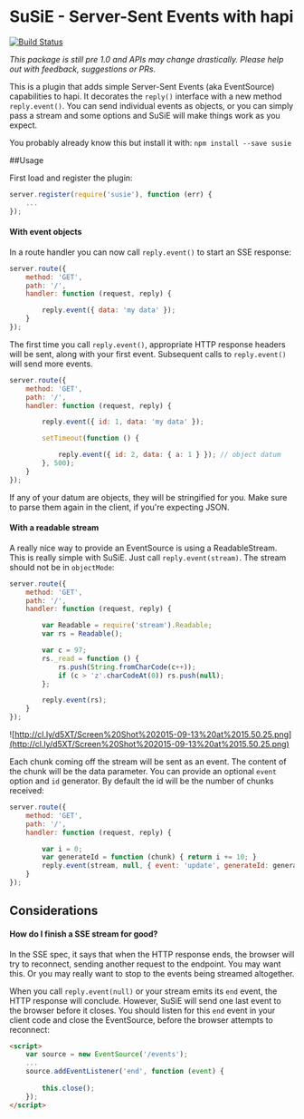 # SuSiE - Server-Sent Events with hapi
[![Build Status](https://travis-ci.org/mtharrison/susie.svg)](https://travis-ci.org/mtharrison/susie)

_This package is still pre 1.0 and APIs may change drastically. Please help out with feedback, suggestions or PRs._

This is a plugin that adds simple Server-Sent Events (aka EventSource) capabilities to hapi. It decorates the `reply()` interface with a new method `reply.event()`. You can send individual events as objects, or you can simply pass a stream and some options and SuSiE will make things work as you expect.

You probably already know this but install it with: `npm install --save susie`

##Usage

First load and register the plugin:

```javascript
server.register(require('susie'), function (err) {
    ...
});
```

#### With event objects

In a route handler you can now call `reply.event()` to start an SSE response:

```javascript
server.route({
    method: 'GET',
    path: '/',
    handler: function (request, reply) {

        reply.event({ data: 'my data' });
    }
});
```

The first time you call `reply.event()`, appropriate HTTP response headers will be sent, along with your first event. Subsequent calls to `reply.event()` will send more events.

```javascript
server.route({
    method: 'GET',
    path: '/',
    handler: function (request, reply) {

        reply.event({ id: 1, data: 'my data' });

        setTimeout(function () {

            reply.event({ id: 2, data: { a: 1 } }); // object datum
        }, 500);
    }
});
```
If any of your datum are objects, they will be stringified for you. Make sure to parse them again in the client, if you're expecting JSON.

#### With a readable stream

A really nice way to provide an EventSource is using a ReadableStream. This is really simple with SuSiE. Just call `reply.event(stream)`. The stream should not be in `objectMode`:

```javascript
server.route({
    method: 'GET',
    path: '/',
    handler: function (request, reply) {

        var Readable = require('stream').Readable;
        var rs = Readable();

        var c = 97;
        rs._read = function () {
            rs.push(String.fromCharCode(c++));
            if (c > 'z'.charCodeAt(0)) rs.push(null);
        };

        reply.event(rs);
    }
});
```
![http://cl.ly/d5XT/Screen%20Shot%202015-09-13%20at%2015.50.25.png](http://cl.ly/d5XT/Screen%20Shot%202015-09-13%20at%2015.50.25.png)

Each chunk coming off the stream will be sent as an event. The content of the chunk will be the data parameter. You can provide an optional `event` option and `id` generator. By default the id will be the number of chunks received:

```javascript
server.route({
    method: 'GET',
    path: '/',
    handler: function (request, reply) {

        var i = 0;
        var generateId = function (chunk) { return i += 10; }
        reply.event(stream, null, { event: 'update', generateId: generateId });
    }
});
```

## Considerations

#### How do I finish a SSE stream for good?

In the SSE spec, it says that when the HTTP response ends, the browser will try to reconnect, sending another request to the endpoint. You may want this. Or you may really want to stop to the events being streamed altogether.

When you call `reply.event(null)` or your stream emits its `end` event, the HTTP response will conclude. However, SuSiE will send one last event to the browser before it closes. You should listen for this `end` event in your client code and close the EventSource, before the browser attempts to reconnect:

```html
<script>
    var source = new EventSource('/events');
    ...
    source.addEventListener('end', function (event) {
    
        this.close();
    });
</script>
